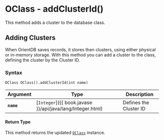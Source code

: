 
# OClass - addClusterId()

This method adds a cluster to the database class.

## Adding Clusters

When OrientDB saves records, it stores then clusters, using either physical or in-memory storage.  With this method you can add a cluster to the class, defining the cluster by the Cluster ID. 

### Syntax

```
OClass OClass().addClusterId(int name)
```

| Argument | Type | Description |
|---|---|---|
| **`name`** | [`Integer`]({{ book.javase }}/api/java/lang/Integer.html) | Defines the Cluster ID |


#### Return Type

This method returns the updated [`OClass`](../OClass.md) instance.

